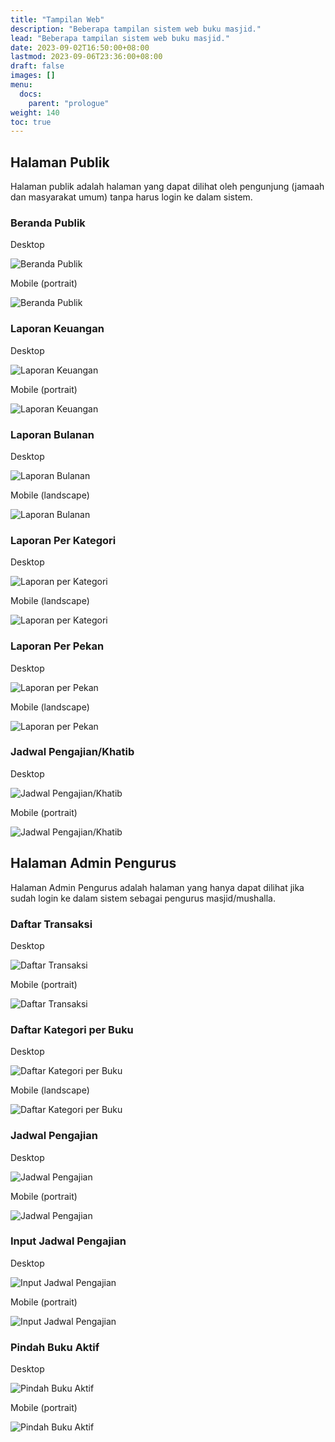 ```yaml
---
title: "Tampilan Web"
description: "Beberapa tampilan sistem web buku masjid."
lead: "Beberapa tampilan sistem web buku masjid."
date: 2023-09-02T16:50:00+08:00
lastmod: 2023-09-06T23:36:00+08:00
draft: false
images: []
menu:
  docs:
    parent: "prologue"
weight: 140
toc: true
---
```



## Halaman Publik

Halaman publik adalah halaman yang dapat dilihat oleh pengunjung (jamaah dan masyarakat umum) tanpa harus login ke dalam sistem.

### Beranda Publik

Desktop

![Beranda Publik](images/desktop-view/20-beranda-publik.jpg "Beranda Publik")

Mobile (portrait)

![Beranda Publik](images/mobile-view/20-beranda-publik.png "Beranda Publik")

### Laporan Keuangan

Desktop

![Laporan Keuangan](images/desktop-view/21-laporan-keuangan-untuk-publik.jpg "Laporan Keuangan")

Mobile (portrait)

![Laporan Keuangan](images/mobile-view/21-laporan-keuangan-untuk-publik.png "Laporan Keuangan")

### Laporan Bulanan

Desktop

![Laporan Bulanan](images/desktop-view/22-laporan-kas-bulanan-untuk-publik.jpg "Laporan Bulanan")

Mobile (landscape)

![Laporan Bulanan](images/mobile-view/22-laporan-kas-bulanan-untuk-publik.png "Laporan Bulanan")

### Laporan Per Kategori

Desktop

![Laporan per Kategori](images/desktop-view/23-laporan-kas-per-kategori-untuk-publik.jpg "Laporan per Kategori")

Mobile (landscape)

![Laporan per Kategori](images/mobile-view/23-laporan-kas-per-kategori-untuk-publik.png "Laporan per Kategori")

### Laporan Per Pekan

Desktop

![Laporan per Pekan](images/desktop-view/24-laporan-kas-per-pekan-untuk-publik.jpg "Laporan per Pekan")

Mobile (landscape)

![Laporan per Pekan](images/mobile-view/24-laporan-kas-per-pekan-untuk-publik.png "Laporan per Pekan")

### Jadwal Pengajian/Khatib

Desktop

![Jadwal Pengajian/Khatib](images/desktop-view/27-jadwal-pengajian-pekan-ini.jpg "Jadwal Pengajian/Khatib")

Mobile (portrait)

![Jadwal Pengajian/Khatib](images/mobile-view/27-jadwal-pengajian-pekan-ini.png "Jadwal Pengajian/Khatib")

## Halaman Admin Pengurus

Halaman Admin Pengurus adalah halaman yang hanya dapat dilihat jika sudah login ke dalam sistem sebagai pengurus masjid/mushalla.

### Daftar Transaksi

Desktop

![Daftar Transaksi](images/desktop-view/01-daftar-transaksi.jpg "Daftar Transaksi")

Mobile (portrait)

![Daftar Transaksi](images/mobile-view/01-daftar-transaksi.png "Daftar Transaksi")

### Daftar Kategori per Buku

Desktop

![Daftar Kategori per Buku](images/desktop-view/14-daftar-kategori-per-buku.jpg "Daftar Kategori per Buku")

Mobile (landscape)

![Daftar Kategori per Buku](images/mobile-view/14-daftar-kategori-per-buku.png "Daftar Kategori per Buku")

### Jadwal Pengajian

Desktop

![Jadwal Pengajian](images/desktop-view/06-jadwal-pengajian.jpg "Jadwal Pengajian")

Mobile (portrait)

![Jadwal Pengajian](images/mobile-view/06-jadwal-pengajian.png "Jadwal Pengajian")

### Input Jadwal Pengajian

Desktop

![Input Jadwal Pengajian](images/desktop-view/07-input-jadwal-pengajian.jpg "Input Jadwal Pengajian")

Mobile (portrait)

![Input Jadwal Pengajian](images/mobile-view/07-input-jadwal-pengajian.png "Input Jadwal Pengajian")

### Pindah Buku Aktif

Desktop

![Pindah Buku Aktif](images/desktop-view/19-pindah-buku-aktif.jpg "Pindah Buku Aktif")

Mobile (portrait)

![Pindah Buku Aktif](images/mobile-view/19-pindah-buku-aktif.png "Pindah Buku Aktif")
